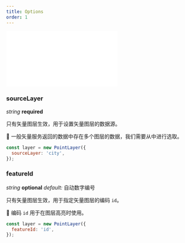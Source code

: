 ```yaml
---
title: Options
order: 1
---
```


<embed src="@/docs/common/style.md"></embed>

### sourceLayer

<description> _string_ **required** </description>

只有矢量图层生效，用于设置矢量图层的数据源。

🌟 一般矢量服务返回的数据中存在多个图层的数据，我们需要从中进行选取。

```javascript
const layer = new PointLayer({
  sourceLayer: 'city',
});
```

### featureId

<description> _string_ **optional** _default:_ 自动数字编号</description>

只有矢量图层生效，用于指定矢量图层的编码 `id`。

🌟 编码 `id` 用于在图层高亮时使用。

```javascript
const layer = new PointLayer({
  featureId: 'id',
});
```
